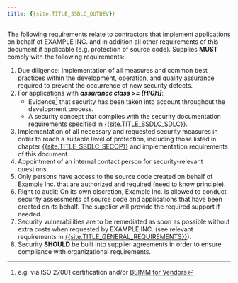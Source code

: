 ```yaml
---
title: {{site.TITLE_SSDLC_OUTDEV}}
---
```


The following requirements relate to contractors that implement applications on behalf of EXAMPLE INC. and in addition all other requirements of this document if applicable (e.g. protection of source code). Supplies **MUST** comply with the following requirements:

1. Due diligence: Implementation of all measures and common best practices within the development, operation, and quality assurance required to prevent the occurrence of new security defects.
2. For applications with ***assurance class >= [HIGH]***:
   - Evidence[^1] that security has been taken into account throughout the development process.
   - A security concept that complies with the security documentation requirements specified in [{{site.TITLE_SSDLC_SDLC}}]({{site.URL_SSDLC_SDLC}}).
5. Implementation of all necessary and requested security measures in order to reach a suitable level of protection, including those listed in chapter [{{site.TITLE_SSDLC_SECOP}}]({{site.URL_SSDLC_SECOP}}) and implementation requirements of this document.
6. Appointment of an internal contact person for security-relevant questions.
7. Only persons have access to the source code created on behalf of Example Inc. that are authorized and required (need to know principle).
8. Right to audit: On its own discretion, Example Inc. is allowed to conduct security assessments of source code and applications that have been created on its behalf. The supplier will provide the required support if needed.
9. Security vulnerabilities are to be remediated as soon as possible without extra costs when requested by EXAMPLE INC. (see relevant requirements in [{{site.TITLE_GENERAL_REQUIREMENTS}}]({{site.URL_GENERAL_REQUIREMENTS}})).
10. Security **SHOULD** be built into supplier agreements in order to ensure compliance with organizational requirements.


[^1]: e.g. via ISO 27001 certification and/or [BSIMM for Vendors](https://www.bsimm.com/about/bsimm-for-vendors)
